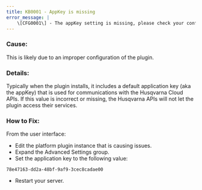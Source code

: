 ```yaml
---
title: KB0001 - AppKey is missing
error_message: |
    \[CFG0001\] - The appKey setting is missing, please check your configuration and try again.
---
```


### Cause:
This is likely due to an improper configuration of the plugin. 

### Details:
Typically when the plugin installs, it includes a default application key (aka the appKey) that is used for communications with the Husqvarna Cloud APIs. If this value is incorrect or missing, the Husqvarna APIs will not let the plugin access their services.

### How to Fix:
From the user interface:
- Edit the platform plugin instance that is causing issues.
- Expand the Advanced Settings group.
- Set the application key to the following value:

```
78e47163-dd2a-48bf-9af9-3cec8cadae00
```
- Restart your server.